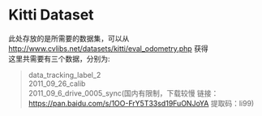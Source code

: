 # Kitti Dataset
此处存放的是所需要的数据集，可以从 http://www.cvlibs.net/datasets/kitti/eval_odometry.php 获得  
这里共需要有三个数据，分别为:   
> data_tracking_label_2  
> 2011_09_26_calib  
> 2011_09_6_drive_0005_sync(国内有限制，下载较慢 链接：https://pan.baidu.com/s/1OO-FrY5T33sd19FuONJoYA 
提取码：li99)  
